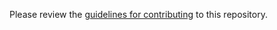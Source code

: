 Please review the [guidelines for contributing](https://github.com/Panzer1119/degenderfy/blob/master/CONTRIBUTING.md) to this repository.
